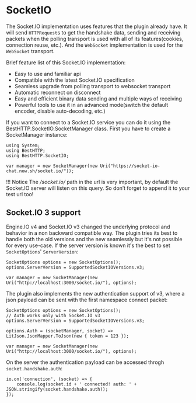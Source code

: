 # SocketIO

The Socket.IO implementation uses features that the plugin already have. It will send `HTTPRequest`s to get the handshake data, sending and receiving packets when the polling transport is used with all of its features(cookies, connection reuse, etc.). And the `WebSocket` implementation is used for the `WebSocket` transport.

Brief feature list of this Socket.IO implementation:

- Easy to use and familiar api
- Compatible with the latest Socket.IO specification
- Seamless upgrade from polling transport to websocket transport
- Automatic reconnect on disconnect
- Easy and efficient binary data sending and multiple ways of receiving
- Powerful tools to use it in an advanced mode(switch the default encoder, disable auto-decoding, etc.)

If you want to connect to a Socket.IO service you can do it using the BestHTTP.SocketIO.SocketManager class. First you have to create a SocketManager instance:

```language-csharp
using System;
using BestHTTP;
using BestHTTP.SocketIO;

var manager = new SocketManager(new Uri("https://socket-io-chat.now.sh/socket.io/"));
```

!!! Notice
	The */socket.io/* path in the url is very important, by default the Socket.IO server will listen on this query. So don’t forget to append it to your test url too!
	
## Socket.IO 3 support

Engine.IO v4 and Socket.IO v3 changed the underlying protocol and behavior in a non backward compatible way. The plugin tries its best to handle both the old versions and the new seamlessly but it's not possible for every use-case. If the server version is known it's the best to set `SocketOptions`' `ServerVersion`:

```language-csharp
SocketOptions options = new SocketOptions();
options.ServerVersion = SupportedSocketIOVersions.v3;

var manager = new SocketManager(new Uri("http://localhost:3000/socket.io/"), options);
```

The plugin also implements the new authentication support of v3, where a json payload can be sent with the first namespace connect packet:

```language-csharp
SocketOptions options = new SocketOptions();
// Auth works only with Socket.IO v3
options.ServerVersion = SupportedSocketIOVersions.v3;

options.Auth = (socketManager, socket) => LitJson.JsonMapper.ToJson(new { token = 123 });

var manager = new SocketManager(new Uri("http://localhost:3000/socket.io/"), options);
```

On the server the authentication payload can be accessed throgh `socket.handshake.auth`:

```language-csharp
io.on('connection', (socket) => {
    console.log(socket.id + ' connected! auth: ' + JSON.stringify(socket.handshake.auth));
});
```